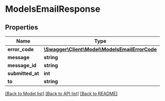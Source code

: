 # ModelsEmailResponse

## Properties
Name | Type | Description | Notes
------------ | ------------- | ------------- | -------------
**error_code** | [**\Swagger\Client\Model\ModelsEmailErrorCode**](ModelsEmailErrorCode.md) |  | [optional] 
**message** | **string** |  | [optional] 
**message_id** | **string** |  | [optional] 
**submitted_at** | **int** |  | [optional] 
**to** | **string** |  | [optional] 

[[Back to Model list]](../README.md#documentation-for-models) [[Back to API list]](../README.md#documentation-for-api-endpoints) [[Back to README]](../README.md)


